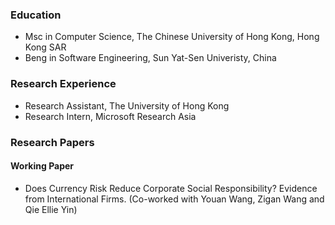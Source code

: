 ### Education
- Msc in Computer Science, The Chinese University of Hong Kong, Hong Kong SAR
- Beng in Software Engineering, Sun Yat-Sen Univeristy, China

### Research Experience
- Research Assistant, The University of Hong Kong
- Research Intern, Microsoft Research Asia

### Research Papers

#### Working Paper
- Does Currency Risk Reduce Corporate Social Responsibility? Evidence from International Firms. (Co-worked with Youan Wang, Zigan Wang and Qie Ellie Yin)
